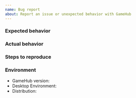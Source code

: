 ```yaml
---
name: Bug report
about: Report an issue or unexpected behavior with GameHub
---
```


<!--

Before creating the issue, please make sure that...

* You are using the latest version of GameHub (active development happens in the dev branch).
* Your version of GameHub is compiled with optimization turned off (see here: https://github.com/tkashkin/GameHub/issues/162 for more info)
* There isn't already an open issue for your problem.

If you have multiple unrelated problems, create separate issues rather than combining them into one.

Note that leaving sections blank or being vague will make it difficult to help you.
-->

### Expected behavior

### Actual behavior

### Steps to reproduce

### Environment

- GameHub version:
- Desktop Environment:
- Distribution:
